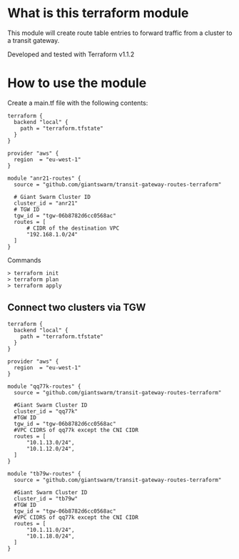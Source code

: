 # What is this terraform module
This module will create route table entries to forward traffic from a cluster to a transit gateway.

Developed and tested with Terraform v1.1.2

# How to use the module
Create a main.tf file with the following contents:
```
terraform {
  backend "local" {
    path = "terraform.tfstate"
  }
}

provider "aws" {
  region  = "eu-west-1"
}

module "anr21-routes" {
  source = "github.com/giantswarm/transit-gateway-routes-terraform"

  # Giant Swarm Cluster ID
  cluster_id = "anr21"
  # TGW ID
  tgw_id = "tgw-06b8782d6cc0568ac"
  routes = [
      # CIDR of the destination VPC
      "192.168.1.0/24"
  ]
}
```

Commands

```
> terraform init
> terraform plan
> terraform apply
```

## Connect two clusters via TGW
```
terraform {
  backend "local" {
    path = "terraform.tfstate"
  }
}

provider "aws" {
  region  = "eu-west-1"
}

module "qq77k-routes" {
  source = "github.com/giantswarm/transit-gateway-routes-terraform"

  #Giant Swarm Cluster ID
  cluster_id = "qq77k"
  #TGW ID
  tgw_id = "tgw-06b8782d6cc0568ac"
  #VPC CIDRS of qq77k except the CNI CIDR
  routes = [
      "10.1.13.0/24",
      "10.1.12.0/24",
  ]
}

module "tb79w-routes" {
  source = "github.com/giantswarm/transit-gateway-routes-terraform"

  #Giant Swarm Cluster ID
  cluster_id = "tb79w"
  #TGW ID
  tgw_id = "tgw-06b8782d6cc0568ac"
  #VPC CIDRS of qq77k except the CNI CIDR
  routes = [
      "10.1.11.0/24",
      "10.1.18.0/24",
  ]
}
```
